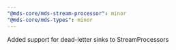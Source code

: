 ```yaml
---
"@mds-core/mds-stream-processor": minor
"@mds-core/mds-types": minor
---
```


Added support for dead-letter sinks to StreamProcessors
